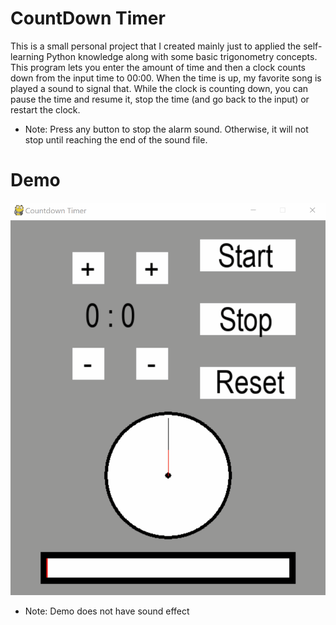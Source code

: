 # CountDown Timer
This is a small personal project that I created mainly just to applied the self-learning Python knowledge along with some basic trigonometry concepts. This program lets you enter the amount of time and then a clock counts down from the input time to 00:00. When the time is up,  my favorite song is played a sound to signal that. While the clock is counting down, you can pause the time and resume it, stop the time (and go back to the input) or restart the clock.

* Note: Press any button to stop the alarm sound. Otherwise, it will not stop until reaching the end of the sound file.

# Demo
![](demo.gif)
* Note: Demo does not have sound effect



